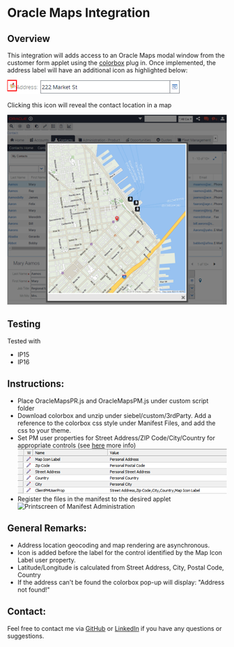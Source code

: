 # Oracle Maps Integration

## Overview

This integration will adds access to an Oracle Maps modal window from the customer form applet using the [colorbox](http://www.jacklmoore.com/colorbox/) plug in. Once implemented, the address label will have an additional icon as highlighted below:

![Printscreen of 1st Outcome](outcome1.png)

Clicking this icon will reveal the contact location in a map

![Printscreen of 2nd Outcome](outcome2.png)

## Testing

Tested with
- IP15
- IP16

## Instructions:

- Place OracleMapsPR.js and OracleMapsPM.js under custom script folder
- Download colorbox and unzip under siebel/custom/3rdParty. Add a reference to the colorbox css style under Manifest Files, and add the css to your theme.
- Set PM user properties for Street Address/ZIP Code/City/Country for appropriate controls (see [here](https://docs.oracle.com/cd/E14004_01/books/config_open_ui/customizing10.html) more info)
![Printscreen of PM User Properties](user-properties.jpg)
- Register the files in the manifest to the desired applet
![Printscreen of Manifest Administration](https://raw.githubusercontent.com/carlosmlribeiro/ConfiguringSiebel/master/ExampleCode/Open%20UI/Maps%20Integration/OracleMaps/manifest.jpg)
 
## General Remarks:

- Address location geocoding and map rendering are asynchronous.
- Icon is added before the label for the control identified by the Map Icon Label user property.
- Latitude/Longitude is calculated from Street Address, City, Postal Code, Country
- If the address can't be found the colorbox pop-up will display: "Address not found!"
 
## Contact:

Feel free to contact me via [GitHub](https://github.com/carlosmlribeiro) or [LinkedIn](http://www.linkedin.com/in/carlosmlribeiro) if you have any questions or suggestions.
